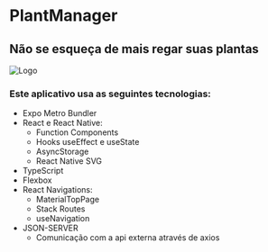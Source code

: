 # PlantManager
 ## Não se esqueça de mais regar suas plantas

![Logo](https://user-images.githubusercontent.com/78054220/116148501-5d54da00-a6b7-11eb-9e35-3293eee7f3ec.png)


 ### Este aplicativo usa as seguintes tecnologias:
 
 * Expo Metro Bundler
 * React e React Native:
    * Function Components
    * Hooks useEffect e useState
    * AsyncStorage
    * React Native SVG
 * TypeScript
 * Flexbox
 * React Navigations:
    * MaterialTopPage
    * Stack Routes
    * useNavigation
 * JSON-SERVER
    * Comunicação com a api externa através de axios


 
 

